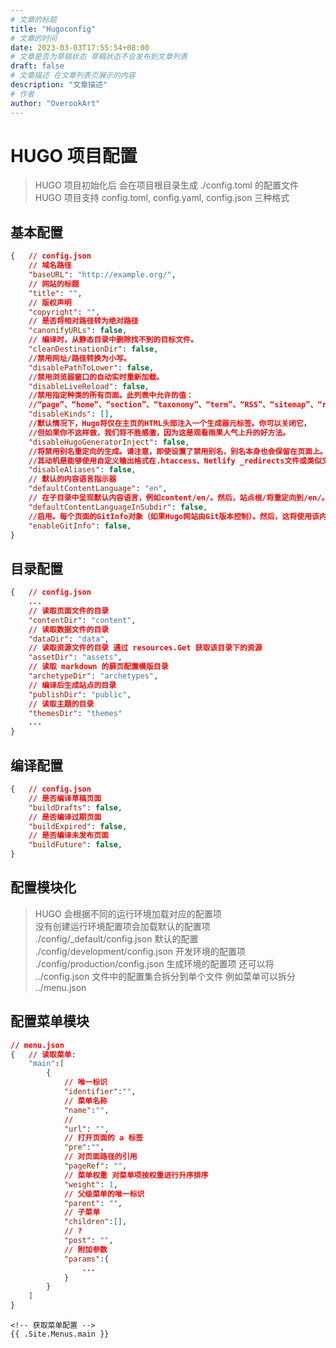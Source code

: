 ```yaml
---
# 文章的标题
title: "Hugoconfig"
# 文章的时间
date: 2023-03-03T17:55:54+08:00
# 文章是否为草稿状态 草稿状态不会发布到文章列表
draft: false
# 文章描述 在文章列表页展示的内容
description: "文章描述"
# 作者
author: "OverookArt"
---
```


# HUGO 项目配置  

> HUGO 项目初始化后 会在项目根目录生成 ./config.toml 的配置文件  
> HUGO 项目支持 config.toml, config.yaml, config.json 三种格式  


## 基本配置  

``` json
{   // config.json
    // 域名路径
    "baseURL": "http://example.org/",
    // 网站的标题
    "title": "",
    // 版权声明
    "copyright": "",
    // 是否将相对路径转为绝对路径
    "canonifyURLs": false,
    // 编译时，从静态目录中删除找不到的目标文件。
    "cleanDestinationDir": false,
    //禁用网址/路径转换为小写。
    "disablePathToLower": false,
    //禁用浏览器窗口的自动实时重新加载。
    "disableLiveReload": false,
    //禁用指定种类的所有页面。此列表中允许的值：
    //“page”、“home”、“section”、“taxonomy”、“term”、“RSS”、“sitemap”、“robotsTXT”、“404”。
    "disableKinds": [],
    //默认情况下，Hugo将仅在主页的HTML头部注入一个生成器元标签。你可以关闭它，
    //但如果你不这样做，我们将不胜感激，因为这是观看雨果人气上升的好方法。
    "disableHugoGeneratorInject": false,
    //将禁用别名重定向的生成。请注意，即使设置了禁用别名，别名本身也会保留在页面上。
    //其动机是能够使用自定义输出格式在.htaccess、Netlify _redirects文件或类似文件中生成301重定向。
    "disableAliases": false,
    // 默认的内容语言指示器
    "defaultContentLanguage": "en",
    // 在子目录中呈现默认内容语言，例如content/en/。然后，站点根/将重定向到/en/。
    "defaultContentLanguageInSubdir": false,
    //启用。每个页面的GitInfo对象（如果Hugo网站由Git版本控制）。然后，这将使用该内容文件的最后一个git提交日期更新每个页面的Lastmod参数。
    "enableGitInfo": false,
}
```

## 目录配置  

``` json
{   // config.json
    ...
    // 读取页面文件的目录
    "contentDir": "content",
    // 读取数据文件的目录
    "dataDir": "data",
    // 读取资源文件的目录 通过 resources.Get 获取该目录下的资源
    "assetDir": "assets",
    // 读取 markdown 的扉页配置模版目录
    "archetypeDir": "archetypes",
    // 编译后生成站点的目录
    "publishDir": "public",
    // 读取主题的目录
    "themesDir": "themes"
    ...
}
```

## 编译配置  

``` json
{   // config.json
    // 是否编译草稿页面
    "buildDrafts": false,
    // 是否编译过期页面
    "buildExpired": false,
    // 是否编译未发布页面
    "buildFuture": false,
}
```

## 配置模块化

> HUGO 会根据不同的运行环境加载对应的配置项  
> 没有创建运行环境配置项会加载默认的配置项  
> ./config/_default/config.json 默认的配置  
> ./config/development/config.json 开发环境的配置项  
> ./config/production/config.json 生成环境的配置项 
> 还可以将 ../config.json 文件中的配置集合拆分到单个文件 例如菜单可以拆分 ../menu.json  

## 配置菜单模块

``` json
// menu.json
{   // 读取菜单:
    "main":[
        {
            // 唯一标识
            "identifier":"",
            // 菜单名称
            "name":"",
            // 
            "url": "",
            // 打开页面的 a 标签
            "pre":"",
            // 对页面路径的引用
            "pageRef": "",
            // 菜单权重 对菜单项按权重进行升序排序
            "weight": 1,
            // 父级菜单的唯一标识
            "parent": "",
            // 子菜单
            "children":[],
            // ?
            "post": "",
            // 附加参数
            "params":{
                ...
            }
        }
    ]
}
```

``` templates
<!-- 获取菜单配置 -->
{{ .Site.Menus.main }}
```